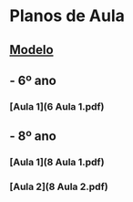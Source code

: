 # Planos de Aula
## [Modelo](modelo.rtf)
## - 6º ano
### [Aula 1](6 Aula 1.pdf)
## - 8º ano
### [Aula 1](8 Aula 1.pdf)
### [Aula 2](8 Aula 2.pdf)
